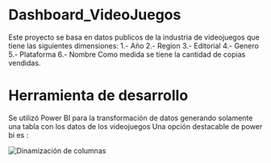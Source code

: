 # Dashboard_VideoJuegos
Este proyecto se basa en datos publicos de la industria de videojuegos que tiene las siguientes dimensiones:
1.- Año
2.- Region
3.- Editorial
4.- Genero
5.- Plataforma
6.- Nombre
Como medida se tiene la cantidad de copias vendidas.

# Herramienta de desarrollo
Se utilizó Power BI para la transformación de datos generando solamente una tabla con los datos de los videojuegos
Una opción destacable de power bi es :

![Dinamización de columnas](imagenes/opcion_de_dinamizacion_columnas.png)
